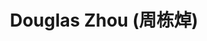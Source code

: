 ---
layout: profile
title: Douglas Zhou (周栋焯)
description: 
img: assets/img/douglas_zhou.jpg
redirect: https://ins.sjtu.edu.cn/people/zdz/
year: 2009
category: Principal Investigators
email: zdz@sjtu.edu.cn
github_username:
google_scholar: https://scholar.google.com/citations?user=_pWykMAAAAAJ&hl=en&oi=ao
---